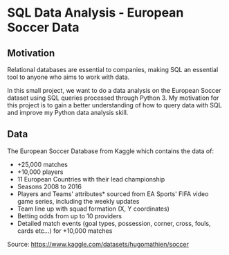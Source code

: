 # SQL Data Analysis - European Soccer Data

## Motivation<a name="motivation"></a>

Relational databases are essential to companies, making SQL an essential tool to anyone who aims to work with data.

In this small project, we want to do a data analysis on the European Soccer dataset using SQL queries processed through Python 3. My motivation for this project is to gain a better understanding of how to query data with SQL and improve my Python data analysis skill.

## Data<a name="data"></a>

The European Soccer Database from Kaggle which contains the data of:
- +25,000 matches
- +10,000 players
- 11 European Countries with their lead championship
- Seasons 2008 to 2016
- Players and Teams' attributes* sourced from EA Sports' FIFA video game series, including the weekly updates
- Team line up with squad formation (X, Y coordinates)
- Betting odds from up to 10 providers
- Detailed match events (goal types, possession, corner, cross, fouls, cards etc…) for +10,000 matches

Source: https://www.kaggle.com/datasets/hugomathien/soccer